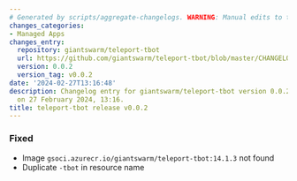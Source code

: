 ```yaml
---
# Generated by scripts/aggregate-changelogs. WARNING: Manual edits to this files will be overwritten.
changes_categories:
- Managed Apps
changes_entry:
  repository: giantswarm/teleport-tbot
  url: https://github.com/giantswarm/teleport-tbot/blob/master/CHANGELOG.md#002---2024-02-27
  version: 0.0.2
  version_tag: v0.0.2
date: '2024-02-27T13:16:48'
description: Changelog entry for giantswarm/teleport-tbot version 0.0.2, published
  on 27 February 2024, 13:16.
title: teleport-tbot release v0.0.2
---
```


### Fixed
- Image `gsoci.azurecr.io/giantswarm/teleport-tbot:14.1.3` not found
- Duplicate `-tbot` in resource name
